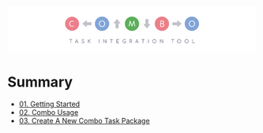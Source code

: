 ![Combo: Task Integration Tool][logo]

# **Summary**
- [01. Getting Started][getting-started]
- [02. Combo Usage][combo-usage]
- [03. Create A New Combo Task Package][create-a-new-combo-task-package]

[logo]: ../Editor/Images/Logo/Combo-Logo-Banner_CC-BY-ND_by-Bruno-Araujo.png
[readme]: ../README.md
[getting-started]: 01-getting-started.md
[combo-usage]: 02-combo-usage.md
[create-a-new-combo-task-package]: 03-create-a-new-combo-task-package.md